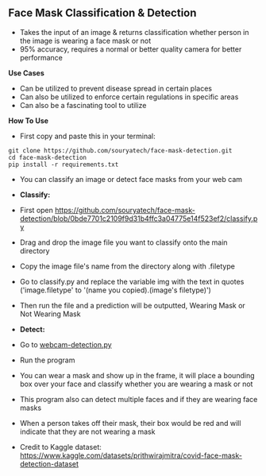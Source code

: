 ## **Face Mask Classification & Detection**

 - Takes the input of an image & returns classification whether person in the image is wearing a face mask or not
 - 95% accuracy, requires a normal or better quality camera for better performance

**Use Cases**
- Can be utilized to prevent disease spread in certain places
- Can also be utilized to enforce certain regulations in specific areas
- Can also be a fascinating tool to utilize 

**How To Use**
- First copy and paste this in your terminal:
 ```shell script
git clone https://github.com/souryatech/face-mask-detection.git
cd face-mask-detection
pip install -r requirements.txt
```
- You can classify an image or detect face masks from your web cam
- **Classify:**
 - First open https://github.com/souryatech/face-mask-detection/blob/0bde7701c2109f9d31b4ffc3a04775e14f523ef2/classify.py
 - Drag and drop the image file you want to classify onto the main directory
 - Copy the image file's name from the directory along with .filetype
 - Go to classify.py and replace the variable img with the text in quotes ('image.filetype' to '(name you copied).(image's filetype)')
 - Then run the file and a prediction will be outputted, Wearing Mask or Not Wearing Mask
- **Detect:**
 - Go to [webcam-detection.py](https://github.com/souryatech/face-mask-detection/blob/0bde7701c2109f9d31b4ffc3a04775e14f523ef2/webcam-detection.py)
 - Run the program
 - You can wear a mask and show up in the frame, it will place a bounding box over your face and classify whether you are wearing a mask or not
 - This program also can detect multiple faces and if they are wearing face masks
 - When a person takes off their mask, their box would be red and will indicate that they are not wearing a mask
  


 - Credit to Kaggle dataset: https://www.kaggle.com/datasets/prithwirajmitra/covid-face-mask-detection-dataset
